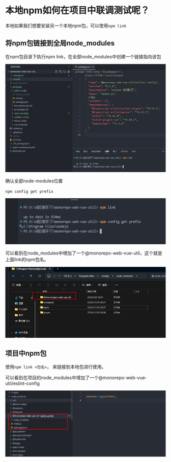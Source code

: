 # 本地npm如何在项目中联调测试呢？

本地如果我们想要安装另一个本地npm包，可以使用`npm link`

## 将npm包链接到全局node_modules

在npm包目录下执行npm link，在全部node_modules中创建一个链接指向该包

![Alt text](./images/npm-link-1.png)

确认全部node-modules位置

`npm config get prefix` 

![Alt text](./images/npm-link-2.png)

可以看到在node_modules中增加了一个@monorepo-web-vue-util，这个就是上面link的npm包名。

![Alt text](./images/npm-link-3.png)

## 项目中npm包

使用`npm link <包名>`， 来链接到本地包进行使用。

可以看到在项目的node_modules中增加了一个@monorepo-web-vue-util/eslint-config

![Alt text](./images/npm-link-4.png)